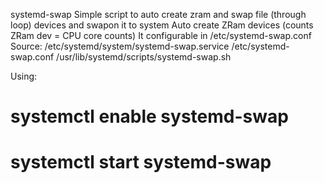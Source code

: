 systemd-swap
Simple script to auto create zram and swap file (through loop) devices and swapon it to system
Auto create ZRam devices (counts ZRam dev = CPU core counts)
It configurable in /etc/systemd-swap.conf
Source:
/etc/systemd/system/systemd-swap.service
/etc/systemd-swap.conf
/usr/lib/systemd/scripts/systemd-swap.sh

Using:
# systemctl enable systemd-swap
# systemctl start systemd-swap
